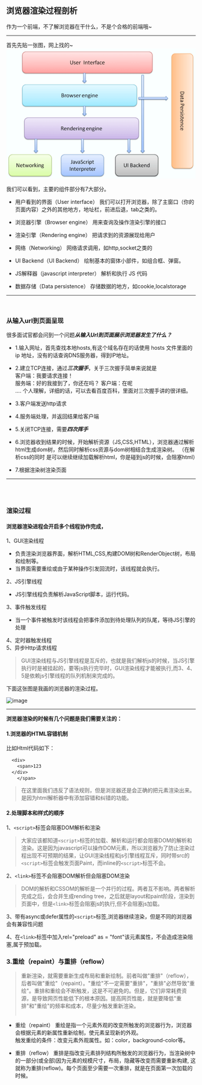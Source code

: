## 浏览器渲染过程剖析

作为一个前端，不了解浏览器在干什么，不是个合格的前端哦~

--- 

首先先贴一张图，网上找的~  
![image](./image/browserRender1.png)

我们可以看到，主要的组件部分有7大部分。  


- 用户看到的界面（User interface）  我们可以打开浏览器，除了主窗口（你的页面内容）之外的其他地方，地址栏，前进后退，tab之类的。
- 浏览器引擎（Browser engine）  用来查询及操作渲染引擎的接口
- 渲染引擎（Rendering engine）
  把请求到的资源展现给用户

- 网络（Networking） 网络请求调用，如http,socket之类的
- UI Backend（UI Backend） 绘制基本的窗体小部件，如组合框、弹窗。
- JS解释器（javascript interpreter） 解析和执行 JS 代码
- 数据存储（Data persistence） 存储数据的地方，如cookie,localstorage

---
&nbsp;  
### 从输入url到页面呈现

很多面试官都会问到一个问题***从输入Url到页面展示浏览器发生了什么？*** 

- 1.输入网址，首先查找本地hosts,有这个域名存在的话使用 hosts 文件里面的 ip 地址，没有的话查询DNS服务器，得到IP地址。

- 2.建立TCP连接，通过***三次握手***，关于三次握手简单来说就是  
客户端：我要请求连接！  
服务端：好的我接到了，你还在吗？
客户端：在呢  
.... 个人理解，详细的话，可以去看百度百科，里面对三次握手讲的很详细。

- 3.客户端发送http请求

- 4.服务端处理，并返回结果给客户端

- 5.关闭TCP连接，需要***四次挥手***

- 6.浏览器收到结果的时候，开始解析资源（JS,CSS,HTML），浏览器通过解析html生成dom树，然后同时解析css资源与dom树相结合生成渲染树。
（在解析css的同时 是可以继续继续加载解析html，你是碰到js的时候，会阻塞html）

- 7.根据渲染树渲染页面 

--- 

&nbsp;  
&nbsp;


### 渲染过程
#### 浏览器渲染进程会开启多个线程协作完成，

1、GUI渲染线程

  - 负责渲染浏览器界面，解析HTML,CSS,构建DOM树和RenderObject树，布局和绘制等。
  - 当界面需要重绘或由于某种操作引发回流时，该线程就会执行。

2、JS引擎线程
  - JS引擎线程负责解析JavaScript脚本，运行代码。 

3、事件触发线程  
  - 当一个事件被触发时该线程会把事件添加到待处理队列的队尾，等待JS引擎的处理  

4、定时器触发线程  
5、异步Http请求线程  
> GUI渲染线程与JS引擎线程是互斥的，也就是我们解析js的时候，当JS引擎执行时是被挂起的，要等js执行完毕时，GUI渲染线程才能被执行,而3、4、5是依赖js引擎线程的队列机制来完成的。

下面这张图是我画的浏览器的渲染过程。

![image](https://github.com/193Eric/blog/blob/master/html/image/WX20191031-111803@2x.png)

--- 

**浏览器渲染的时候有几个问题是我们需要关注的：**

#### 1.浏览器的HTML容错机制

比如Html代码如下：  
```
  <div>
    <span>123
  </div>
    </span>
```
>在这里面我们违反了语法规则，但是浏览器还是会正确的把元素渲染出来。是因为html解析器中有添加容错和纠错的功能。


#### 2.处理脚本和样式的顺序

1、`<script>`标签会阻塞DOM解析和渲染
>大家应该都知道`<script>`标签的加载、解析和运行都会阻塞DOM的解析和渲染。这是因为javascript可以操作DOM元素，所以浏览器为了防止渲染过程出现不可预期的结果，让GUI渲染线程和js引擎线程互斥，同时带src的`<script>`标签会触发页面Paint，而inline的`<script>`标签不会。

2、`<link>`标签不会阻塞DOM解析但会阻塞DOM渲染
>DOM的解析和CSSOM的解析是一个并行的过程。两者互不影响。两者解析完成之后，会合并生成rending tree，之后就是layout和paint阶段，渲染到页面中，但是`<link>`标签会阻塞js的执行,但不会阻塞js加载。

3、带有async或defer属性的`<script>`标签,浏览器继续渲染，但是不同的浏览器会有兼容性问题

4、在`<link>`标签中加入rel="preload" as = "font"该元素属性，不会造成渲染阻塞,属于预加载。

### 3.重绘（repaint）与重排（reflow）

>重新渲染，就需要重新生成布局和重新绘制。前者叫做"重排"（reflow），后者叫做"重绘"（repaint）。"重绘"不一定需要"重排"，"重排"必然导致"重绘"。重排和重绘会不断触发，这是不可避免的。但是，它们非常耗费资源，是导致网页性能低下的根本原因。提高网页性能，就是要降低"重排"和"重绘"的频率和成本，尽量少触发重新渲染。  
&nbsp;
- 重绘（repaint）
  重绘是指一个元素外观的改变所触发的浏览器行为，浏览器会根据元素的新属性重新绘制，使元素呈现新的外观。  
  触发重绘的条件：改变元素外观属性。如：color，background-color等。

- 重排（reflow）
  重排是指改变元素排列结构所触发的浏览器行为，当渲染树中的一部分(或全部)因为元素的规模尺寸，布局，隐藏等改变而需要重新构建, 这就称为重排(reflow)。每个页面至少需要一次重排，就是在页面第一次加载的时候。
